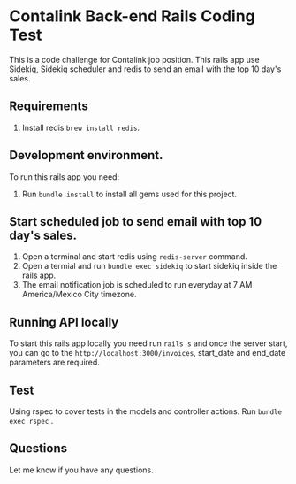 # Contalink Back-end Rails Coding Test

This is a code challenge for Contalink job position. This rails app use Sidekiq, Sidekiq scheduler and redis to send an email with the top 10 day's sales.

## Requirements

1. Install redis `brew install redis`.

## Development environment.

To run this rails app you need:
1. Run `bundle install` to install all gems used for this project.

## Start scheduled job to send email with top 10 day's sales.
1. Open a terminal and start redis using `redis-server` command.
2. Open a termial and run `bundle exec sidekiq` to start sidekiq inside the rails app.
3. The email notification job is scheduled to run everyday at 7 AM  America/Mexico City timezone.

## Running API locally

To start this rails app locally you  need run `rails s` and once the server start, you can go to the `http://localhost:3000/invoices`, start_date and end_date parameters are required.


## Test

Using rspec to cover tests in the models and controller actions. Run `bundle exec rspec` .

## Questions

Let me know if  you have any questions.